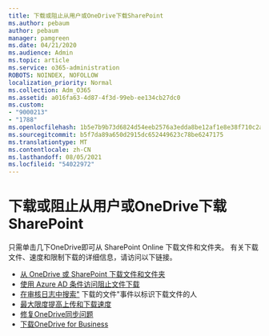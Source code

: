 ```yaml
---
title: 下载或阻止从用户或OneDrive下载SharePoint
ms.author: pebaum
author: pebaum
manager: pamgreen
ms.date: 04/21/2020
ms.audience: Admin
ms.topic: article
ms.service: o365-administration
ROBOTS: NOINDEX, NOFOLLOW
localization_priority: Normal
ms.collection: Adm_O365
ms.assetid: a016fa63-4d87-4f3d-99eb-ee134cb27dc0
ms.custom:
- "9000213"
- "1788"
ms.openlocfilehash: 1b5e7b9b73d6824d54eeb2576a3edda8be12af1e8e38f710c2ab4077482dff9b
ms.sourcegitcommit: b5f7da89a650d2915dc652449623c78be6247175
ms.translationtype: MT
ms.contentlocale: zh-CN
ms.lasthandoff: 08/05/2021
ms.locfileid: "54022972"
---
```

# <a name="download-or-prevent-download-of-files-from-onedrive-or-sharepoint"></a>下载或阻止从用户或OneDrive下载SharePoint

只需单击几下OneDrive即可从 SharePoint Online 下载文件和文件夹。 有关下载文件、速度和限制下载的详细信息，请访问以下链接。

- [从 OneDrive 或 SharePoint 下载文件和文件夹](https://support.office.com/article/Download-files-and-folders-from-OneDrive-or-SharePoint-5c7397b7-19c7-4893-84fe-d02e8fa5df05)
- [使用 Azure AD 条件访问阻止文件下载](https://docs.microsoft.com/cloud-app-security/use-case-proxy-block-session-aad#create-a-block-download-policy-for-unmanaged-devices)
- [在审核日志中搜索"](https://docs.microsoft.com/microsoft-365/compliance/search-the-audit-log-in-security-and-compliance?view=o365-worldwide#file-and-page-activities) 下载的文件"事件以标识下载文件的人
- [最大限度提高上传和下载速度](https://support.office.com/article/Maximize-upload-and-download-speed-8eeadfb8-501f-406d-997b-98ab6ff67f43)
- [修复OneDrive同步问题](https://support.office.com/article/Fix-OneDrive-sync-problems-83ab0d8a-8400-45b0-8dcf-dc8aa8a6bcf8)
- [下载OneDrive for Business](https://onedrive.live.com/about/download/)
